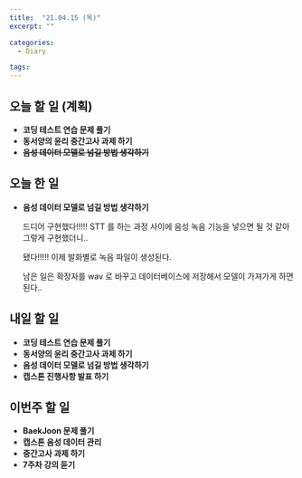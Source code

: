 ```yaml
---
title:  "21.04.15 (목)"
excerpt: ""

categories:
  - Diary

tags:
---
```


## 오늘 할 일 (계획)

- **코딩 테스트 연습 문제 풀기**
- **동서양의 윤리 중간고사 과제 하기**
- ~~**음성 데이터 모델로 넘길 방법 생각하기**~~


## 오늘 한 일

- **음성 데이터 모델로 넘길 방법 생각하기**

  드디어 구현했다!!!!! STT 를 하는 과정 사이에 음성 녹음 기능을 넣으면 될 것 같아 그렇게 구현했더니..

  됐다!!!!! 이제 발화별로 녹음 파일이 생성된다.

  남은 일은 확장자를 wav 로 바꾸고 데이터베이스에 저장해서 모델이 가져가게 하면 된다..

##  내일 할 일

- **코딩 테스트 연습 문제 풀기**
- **동서양의 윤리 중간고사 과제 하기**
- **음성 데이터 모델로 넘길 방법 생각하기**
- **캡스톤 진행사항 발표 하기**

## 이번주 할 일

- **BaekJoon 문제 풀기**
- **캡스톤 음성 데이터 관리**
- **중간고사 과제 하기**
- **7주차 강의 듣기**

<br>